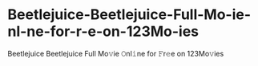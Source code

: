 # Beetlejuice-Beetlejuice-Full-Mo-ie-nl-ne-for-r-e-on-123Mo-ies
Beetlejuice Beetlejuice Full Mo𝚟ie 𝙾nl𝚒ne for 𝙵r𝚎e on 123Mo𝚟ies
